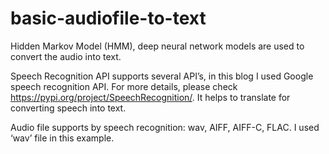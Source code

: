 # basic-audiofile-to-text
Hidden Markov Model (HMM), deep neural network models are used to convert the audio into text.

Speech Recognition API supports several API’s, in this blog I used Google speech recognition API. For more details, please check https://pypi.org/project/SpeechRecognition/. It helps to translate for converting speech into text.

Audio file supports by speech recognition: wav, AIFF, AIFF-C, FLAC. I used ‘wav’ file in this example.
